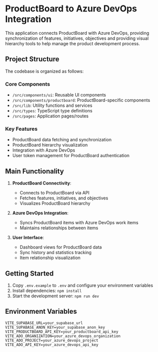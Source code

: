 # ProductBoard to Azure DevOps Integration

This application connects ProductBoard with Azure DevOps, providing synchronization of features, initiatives, objectives and providing visual hierarchy tools to help manage the product development process.

## Project Structure

The codebase is organized as follows:

### Core Components
- `/src/components/ui`: Reusable UI components
- `/src/components/productboard`: ProductBoard-specific components
- `/src/lib`: Utility functions and services
- `/src/types`: TypeScript type definitions
- `/src/pages`: Application pages/routes

### Key Features
- ProductBoard data fetching and synchronization
- ProductBoard hierarchy visualization
- Integration with Azure DevOps
- User token management for ProductBoard authentication

## Main Functionality

1. **ProductBoard Connectivity**: 
   - Connects to ProductBoard via API
   - Fetches features, initiatives, and objectives
   - Visualizes ProductBoard hierarchy

2. **Azure DevOps Integration**:
   - Syncs ProductBoard items with Azure DevOps work items
   - Maintains relationships between items

3. **User Interface**:
   - Dashboard views for ProductBoard data
   - Sync history and statistics tracking
   - Item relationship visualization

## Getting Started

1. Copy `.env.example` to `.env` and configure your environment variables
2. Install dependencies: `npm install`
3. Start the development server: `npm run dev`

## Environment Variables

```
VITE_SUPABASE_URL=your_supabase_url
VITE_SUPABASE_ANON_KEY=your_supabase_anon_key
VITE_PRODUCTBOARD_API_KEY=your_productboard_api_key
VITE_ADO_ORGANIZATION=your_azure_devops_organization
VITE_ADO_PROJECT=your_azure_devops_project
VITE_ADO_API_KEY=your_azure_devops_api_key

